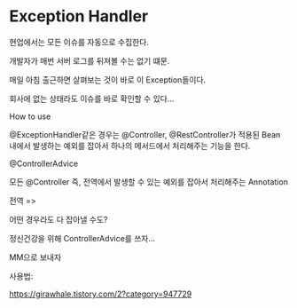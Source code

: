 # Exception Handler

현업에서는 모든 이슈를 자동으로 수집한다.

개발자가 매번 서버 로그를 뒤져볼 수는 없기 떄문.

매일 아침 출근하면 살펴보는 것이 바로 이 Exception들이다.

회사에 없는 상태라도 이슈를 바로 확인할 수 있다...



How to use

@ExceptionHandler같은 경우는 @Controller, @RestController가 적용된 Bean 내에서 발생하는 예외를 잡아서 하나의 메서드에서 처리해주는 기능을 한다.



@ControllerAdvice

모든 @Controller 즉, 전역에서 발생할 수 있는 예외를 잡아서 처리해주는 Annotation



전역 =>

어떤 경우라도 다 잡아낼 수도?

정신건강을 위해 ControllerAdvice를 쓰자...

MM으로 보내자



사용법:

https://girawhale.tistory.com/2?category=947729



